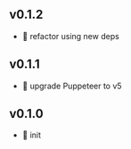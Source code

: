 ## v0.1.2

* 🐞 refactor using new deps

## v0.1.1

* 🐞 upgrade Puppeteer to v5

## v0.1.0

* 🐣 init
